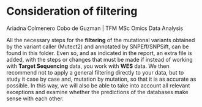 
# Consideration of filtering
Ariadna Colmenero Cobo de Guzman | TFM MSc Omics Data Analysis

All the necessary steps for the **filtering** of the mutational variants obtained by the variant caller (Mutect2) and annotated by SNPEff/SNPSift, can be found in this folder. Even so, and as indicated in the report, an extra file is added, with the steps or changes that must be made if instead of working with **Target Sequencing** data, you work with **WES** data. We then recommend not to apply a general filtering directly to your data, but to study it case by case and, mutation by mutation, so that it is as accurate as possible. In this way, we will also be able to take into account all relevant exceptions and examine whether the predictions of the databases make sense with each other.
